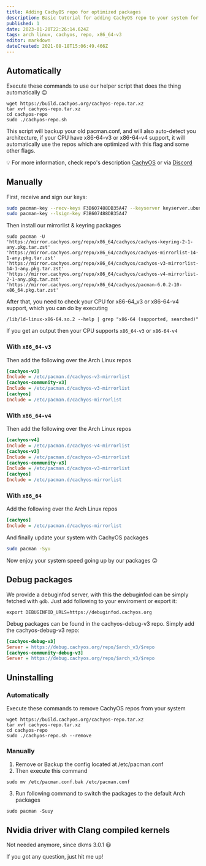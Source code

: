 ```yaml
---
title: Adding CachyOS repo for optimized packages
description: Basic tutorial for adding CachyOS repo to your system for packages compiled with x86_64-v3 support.
published: 1
date: 2023-01-20T22:26:14.624Z
tags: arch linux, cachyos, repo, x86_64-v3
editor: markdown
dateCreated: 2021-08-18T15:06:49.466Z
---
```


## Automatically

Execute these commands to use our helper script that does the thing automatically 😉

```
wget https://build.cachyos.org/cachyos-repo.tar.xz
tar xvf cachyos-repo.tar.xz
cd cachyos-repo
sudo ./cachyos-repo.sh
```

This script will backup your old pacman.conf, and will also auto-detect you architecture, if your CPU have x86-64-v3 or x86-64-v4 support, it will automatically use the repos which are optimized with this flag and some other flags.

💡 For more information, check repo's description [CachyOS](https://github.com/cachyos) or via [Discord](https://discord.gg/k39qfrxPNa)

## Manually

First, receive and sign our keys:

```sh
sudo pacman-key --recv-keys F3B607488DB35A47 --keyserver keyserver.ubuntu.com
sudo pacman-key --lsign-key F3B607488DB35A47
```

Then install our mirrorlist & keyring packages

```
sudo pacman -U 'https://mirror.cachyos.org/repo/x86_64/cachyos/cachyos-keyring-2-1-any.pkg.tar.zst' 'https://mirror.cachyos.org/repo/x86_64/cachyos/cachyos-mirrorlist-14-1-any.pkg.tar.zst' 'https://mirror.cachyos.org/repo/x86_64/cachyos/cachyos-v3-mirrorlist-14-1-any.pkg.tar.zst' 'https://mirror.cachyos.org/repo/x86_64/cachyos/cachyos-v4-mirrorlist-2-1-any.pkg.tar.zst' 'https://mirror.cachyos.org/repo/x86_64/cachyos/pacman-6.0.2-10-x86_64.pkg.tar.zst'
```

After that, you need to check your CPU for x86-64_v3 or x86-64-v4 support, which you can do by executing

```
/lib/ld-linux-x86-64.so.2 --help | grep "x86-64 (supported, searched)"
```

If you get an output then your CPU supports `x86_64-v3` or `x86-64-v4`

### With `x86_64-v3`

Then add the following over the Arch Linux repos

```cfg
[cachyos-v3]
Include = /etc/pacman.d/cachyos-v3-mirrorlist
[cachyos-community-v3]
Include = /etc/pacman.d/cachyos-v3-mirrorlist
[cachyos]
Include = /etc/pacman.d/cachyos-mirrorlist
```


### With `x86_64-v4`

Then add the following over the Arch Linux repos

```cfg
[cachyos-v4]
Include = /etc/pacman.d/cachyos-v4-mirrorlist
[cachyos-v3]
Include = /etc/pacman.d/cachyos-v3-mirrorlist
[cachyos-community-v3]
Include = /etc/pacman.d/cachyos-v3-mirrorlist
[cachyos]
Include = /etc/pacman.d/cachyos-mirrorlist
```

### With `x86_64`

Add the following over the Arch Linux repos

```cfg
[cachyos]
Include = /etc/pacman.d/cachyos-mirrorlist
```

And finally update your system with CachyOS packages
```bash
sudo pacman -Syu
```
Now enjoy your system speed going up by our packages 😛

## Debug packages
We provide a debuginfod server, with this the debuginfod can be simply fetched with `gdb`.
Just add following to your enviroment or export it:

`export DEBUGINFOD_URLS=https://debuginfod.cachyos.org`

Debug packages can be found in the cachyos-debug-v3 repo.
Simply add the cachyos-debug-v3 repo:

```cfg
[cachyos-debug-v3]
Server = https://debug.cachyos.org/repo/$arch_v3/$repo
[cachyos-community-debug-v3]
Server = https://debug.cachyos.org/repo/$arch_v3/$repo
```

## Uninstalling

### Automatically

Execute these commands to remove CachyOS repos from your system

```
wget https://build.cachyos.org/cachyos-repo.tar.xz
tar xvf cachyos-repo.tar.xz
cd cachyos-repo
sudo ./cachyos-repo.sh --remove
```

### Manually

1. Remove or Backup the config located at /etc/pacman.conf
2. Then execute this command

```
sudo mv /etc/pacman.conf.bak /etc/pacman.conf
```

3. Run following command to switch the packages to the default Arch packages

```
sudo pacman -Suuy
```

## Nvidia driver with Clang compiled kernels

Not needed anymore, since dkms 3.0.1 😃

If you got any question, just hit me up!

